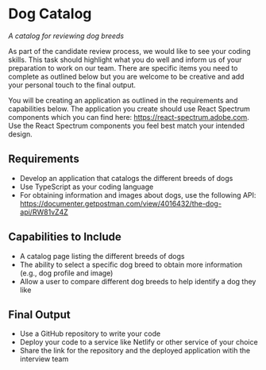 # Dog Catalog
_A catalog for reviewing dog breeds_

As part of the candidate review process, we would like to see your coding skills. This task should highlight what you do well and inform us of your preparation to work on our team. There are specific items you need to complete as outlined below but you are welcome to be creative and add your personal touch to the final output.

You will be creating an application as outlined in the requirements and capabilities below. The application you create should use React Spectrum components which you can find here: https://react-spectrum.adobe.com. Use the React Spectrum components you feel best match your intended design.

## Requirements
- Develop an application that catalogs the different breeds of dogs
- Use TypeScript as your coding language
- For obtaining information and images about dogs, use the following API: https://documenter.getpostman.com/view/4016432/the-dog-api/RW81vZ4Z

## Capabilities to Include
- A catalog page listing the different breeds of dogs
- The ability to select a specific dog breed to obtain more information (e.g., dog profile and image)
- Allow a user to compare different dog breeds to help identify a dog they like

## Final Output
- Use a GitHub repository to write your code
- Deploy your code to a service like Netlify or other service of your choice
- Share the link for the repository and the deployed application witih the interview team